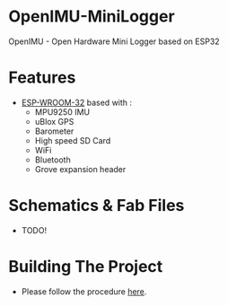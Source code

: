 # OpenIMU-MiniLogger
OpenIMU - Open Hardware Mini Logger based on ESP32

# Features
* [ESP-WROOM-32](https://www.espressif.com/en/esp-wroom-32/resources) based with :
  * MPU9250 IMU
  * uBlox GPS
  * Barometer
  * High speed SD Card
  * WiFi
  * Bluetooth
  * Grove expansion header
  

# Schematics & Fab Files
* TODO!

# Building The Project
* Please follow the procedure [here](https://github.com/introlab/OpenIMU-MiniLogger/wiki/Development-Tools).
